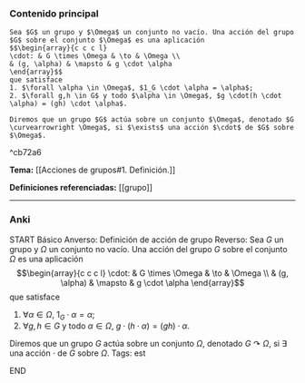 ### Contenido principal

```ad-Formal
Sea $G$ un grupo y $\Omega$ un conjunto no vacío. Una acción del grupo $G$ sobre el conjunto $\Omega$ es una aplicación
$$\begin{array}{c c c l}
\cdot: & G \times \Omega & \to & \Omega \\
& (g, \alpha) & \mapsto & g \cdot \alpha
\end{array}$$
que satisface
1. $\forall \alpha \in \Omega$, $1_G \cdot \alpha = \alpha$;
2. $\forall g,h \in G$ y todo $\alpha \in \Omega$, $g \cdot(h \cdot \alpha) = (gh) \cdot \alpha$.

Diremos que un grupo $G$ actúa sobre un conjunto $\Omega$, denotado $G \curvearrowright \Omega$, si $\exists$ una acción $\cdot$ de $G$ sobre $\Omega$.
```

^cb72a6

**Tema:** [[Acciones de grupos#1. Definición.]]

**Definiciones referenciadas:** [[grupo]]

---
### Anki

START
Básico
Anverso: Definición de acción de grupo
Reverso: Sea $G$ un grupo y $\Omega$ un conjunto no vacío. Una acción del grupo $G$ sobre el conjunto $\Omega$ es una aplicación
$$\begin{array}{c c c l}
\cdot: & G \times \Omega & \to & \Omega \\
& (g, \alpha) & \mapsto & g \cdot \alpha
\end{array}$$
que satisface
1. $\forall \alpha \in \Omega$, $1_G \cdot \alpha = \alpha$;
2. $\forall g,h \in G$ y todo $\alpha \in \Omega$, $g \cdot(h \cdot \alpha) = (gh) \cdot \alpha$.

Diremos que un grupo $G$ actúa sobre un conjunto $\Omega$, denotado $G \curvearrowright \Omega$, si $\exists$ una acción $\cdot$ de $G$ sobre $\Omega$.
Tags: est
<!--ID: 1731931805128-->
END
